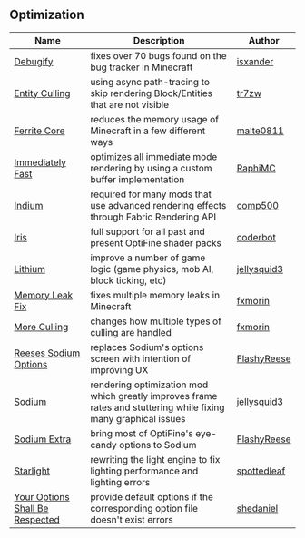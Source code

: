 ## Optimization

| Name                                                                    | Description                                                                                                     | Author                                               |
| ----------------------------------------------------------------------- | --------------------------------------------------------------------------------------------------------------- | ---------------------------------------------------- |
| [Debugify](https://modrinth.com/mod/debugify)                           | fixes over 70 bugs found on the bug tracker in Minecraft                                                        | [isxander](https://modrinth.com/user/isxander)       |
| [Entity Culling](https://modrinth.com/mod/entityculling)                | using async path-tracing to skip rendering Block/Entities that are not visible                                  | [tr7zw](https://modrinth.com/user/tr7zw)             |
| [Ferrite Core](https://modrinth.com/mod/ferrite-core)                   | reduces the memory usage of Minecraft in a few different ways                                                   | [malte0811](https://modrinth.com/user/malte0811)     |
| [Immediately Fast](https://modrinth.com/mod/immediatelyfast)            | optimizes all immediate mode rendering by using a custom buffer implementation                                  | [RaphiMC](https://modrinth.com/user/RaphiMC)         |
| [Indium](https://modrinth.com/mod/indium)                               | required for many mods that use advanced rendering effects through Fabric Rendering API                         | [comp500](https://modrinth.com/user/comp500)         |
| [Iris](https://modrinth.com/mod/iris)                                   | full support for all past and present OptiFine shader packs                                                     | [coderbot](https://modrinth.com/user/coderbot)       |
| [Lithium](https://modrinth.com/mod/lithium)                             | improve a number of game logic (game physics, mob AI, block ticking, etc)                                       | [jellysquid3](https://modrinth.com/user/jellysquid3) |
| [Memory Leak Fix](https://modrinth.com/mod/memoryleakfix)               | fixes multiple memory leaks in Minecraft                                                                        | [fxmorin](https://modrinth.com/user/fxmorin)         |
| [More Culling](https://modrinth.com/mod/moreculling)                    | changes how multiple types of culling are handled                                                               | [fxmorin](https://modrinth.com/user/fxmorin)         |
| [Reeses Sodium Options](https://modrinth.com/mod/reeses-sodium-options) | replaces Sodium's options screen with intention of improving UX                                                 | [FlashyReese](https://modrinth.com/user/FlashyReese) |
| [Sodium](https://modrinth.com/mod/sodium)                               | rendering optimization mod which greatly improves frame rates and stuttering while fixing many graphical issues | [jellysquid3](https://modrinth.com/user/jellysquid3) |
| [Sodium Extra](https://modrinth.com/mod/sodium-extra)                   | bring most of OptiFine's eye-candy options to Sodium                                                            | [FlashyReese](https://modrinth.com/user/FlashyReese) |
| [Starlight](https://modrinth.com/mod/starlight)                         | rewriting the light engine to fix lighting performance and lighting errors                                      | [spottedleaf](https://modrinth.com/user/spottedleaf) |
| [Your Options Shall Be Respected](https://modrinth.com/mod/starlight)   | provide default options if the corresponding option file doesn't exist errors                                   | [shedaniel](https://modrinth.com/user/shedaniel)     |
